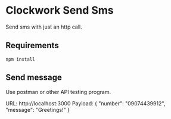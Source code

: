 # Clockwork Send Sms

Send sms with just an http call.

## Requirements
```
npm install
```

## Send message
Use postman or other API testing program.

URL: http://localhost:3000
Payload: {
	"number": "09074439912",
	"message": "Greetings!"
}
